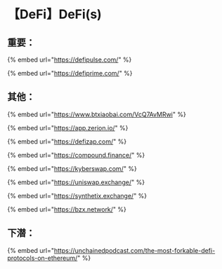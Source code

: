 # 【DeFi】DeFi\(s\)

## 重要：

{% embed url="https://defipulse.com/" %}

{% embed url="https://defiprime.com/" %}

## 其他：

{% embed url="https://www.btxiaobai.com/VcQ7AvMRwi" %}

{% embed url="https://app.zerion.io/" %}

{% embed url="https://defizap.com/" %}

{% embed url="https://compound.finance/" %}

{% embed url="https://kyberswap.com/" %}

{% embed url="https://uniswap.exchange/" %}

{% embed url="https://synthetix.exchange/" %}

{% embed url="https://bzx.network/" %}

## 下潜：

{% embed url="https://unchainedpodcast.com/the-most-forkable-defi-protocols-on-ethereum/" %}



